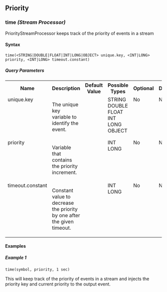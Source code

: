 ## Priority

### time _(Stream Processor)_

<p style="word-wrap: break-word">PriorityStreamProcessor keeps track of the priority of events in a stream</p>

#### Syntax

```
time(<STRING|DOUBLE|FLOAT|INT|LONG|OBJECT> unique.key, <INT|LONG> priority, <INT|LONG> timeout.constant)
```

##### Query Parameters

<table>
    <tr>
        <th>Name</th>
        <th>Description</th>
        <th>Default Value</th>
        <th>Possible Types</th>
        <th>Optional</th>
        <th>Dynamic</th>
    </tr>
    <tr>
        <td valign="top">unique.key</td>
        <td valign="top"><p style="word-wrap: break-word">The unique key variable to identify the event.</p></td>
        <td valign="top"></td>
        <td valign="top">STRING<br>DOUBLE<br>FLOAT<br>INT<br>LONG<br>OBJECT</td>
        <td valign="top">No</td>
        <td valign="top">No</td>
    </tr>
    <tr>
        <td valign="top">priority</td>
        <td valign="top"><p style="word-wrap: break-word">Variable that contains the priority increment.</p></td>
        <td valign="top"></td>
        <td valign="top">INT<br>LONG</td>
        <td valign="top">No</td>
        <td valign="top">No</td>
    </tr>
    <tr>
        <td valign="top">timeout.constant</td>
        <td valign="top"><p style="word-wrap: break-word">Constant value to decrease the priority by one after the given timeout.</p></td>
        <td valign="top"></td>
        <td valign="top">INT<br>LONG</td>
        <td valign="top">No</td>
        <td valign="top">No</td>
    </tr>
</table>



#### Examples

##### Example 1

```
time(symbol, priority, 1 sec)
```
<p style="word-wrap: break-word">This will keep track of the priority of events in a stream and injects the priority key and current priority to the output event.</p>

